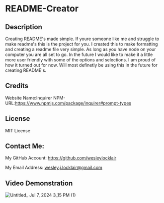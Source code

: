 
# README-Creator
## Description
Creating README's made simple. If youre someone like me and struggle to make readme's this is the project for you. I created this to make formatting and creating a readme file very simple. As long as you have node on your computer you are all set to go. In the future I would like to make it a little more user friendly with some of the options and selections. I am proud of how it turned out for now. Will most definetly be using this in the future for creating README's. 
## Credits
Website Name:Inquirer NPM-
URL:https://www.npmjs.com/package/inquirer#prompt-types

## License
MIT License
## Contact Me:
My GitHub Account:
https://github.com/wesleylocklair

My Email Address:
wesley.j.locklair@gmail.com

## Video Demonstration
![Untitled_ Jul 7, 2024 3_15 PM (1)](https://github.com/wesleylocklair/readme-creator/assets/171185367/2b4605ca-3e87-4c76-958b-13d7a7718723)
